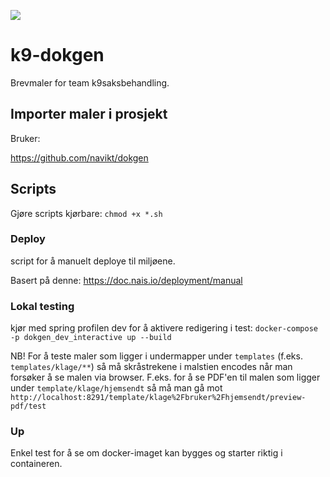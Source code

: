 [![](https://github.com/navikt/k9-dokgen/workflows/Verify%20and%20test/badge.svg)](https://github.com/navikt/k9-dokgen/actions?query=workflow%3A%22Verify+and+test%22)

# k9-dokgen
Brevmaler for team k9saksbehandling.


## Importer maler i prosjekt

Bruker:

https://github.com/navikt/dokgen

## Scripts

Gjøre scripts kjørbare:
`chmod +x *.sh`

### Deploy
script for å manuelt deploye til miljøene.

Basert på denne: https://doc.nais.io/deployment/manual

### Lokal testing
kjør med spring profilen dev for å aktivere redigering i test:
`docker-compose -p dokgen_dev_interactive up --build`

NB! For å teste maler som ligger i undermapper under `templates` (f.eks. `templates/klage/**`) så må skråstrekene i malstien encodes når man forsøker å se malen via browser. F.eks. for å se PDF'en til malen som ligger under `template/klage/hjemsendt` så må man gå mot
```http://localhost:8291/template/klage%2Fbruker%2Fhjemsendt/preview-pdf/test```

### Up
Enkel test for å se om docker-imaget kan bygges og starter riktig i containeren.
